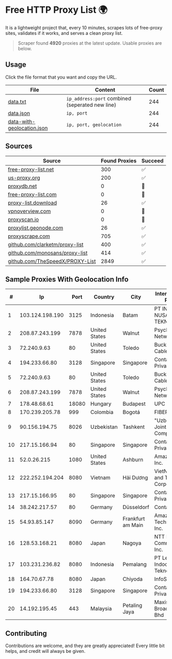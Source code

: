 
# Free HTTP Proxy List 🌍

It is a lightweight project that, every 10 minutes, scrapes lots of free-proxy sites, validates if it works, and serves a clean proxy list.


> Scraper found **4920** proxies at the latest update. Usable proxies are below.

## Usage

Click the file format that you want and copy the URL.


|File|Content|Count|
|----|-------|-----|
|[data.txt](https://raw.githubusercontent.com/themiralay/Proxy-List-World/master/data.txt)|`ip_address:port` combined (seperated new line)|244|
|[data.json](https://raw.githubusercontent.com/themiralay/Proxy-List-World/master/data.json)|`ip, port`|244|
|[data-with-geolocation.json](https://raw.githubusercontent.com/themiralay/Proxy-List-World/master/data-with-geolocation.json)|`ip, port, geolocation`|244|

## Sources

|Source|Found Proxies|Succeed|
|------|-------------|-------|
|[free-proxy-list.net](https://free-proxy-list.net)|300|✅|
|[us-proxy.org](https://www.us-proxy.org)|200|✅|
|[proxydb.net](http://proxydb.net)|0|🚫|
|[free-proxy-list.com](https://free-proxy-list.com/?page=&port=&type%5B%5D=http&type%5B%5D=https&up_time=0&search=Search)|0|🚫|
|[proxy-list.download](https://www.proxy-list.download/HTTP)|26|✅|
|[vpnoverview.com](https://vpnoverview.com/privacy/anonymous-browsing/free-proxy-servers)|0|🚫|
|[proxyscan.io](https://www.proxyscan.io)|0|🚫|
|[proxylist.geonode.com](https://proxylist.geonode.com/api/proxy-list?limit=300&page=1&sort_by=lastChecked&sort_type=desc&protocols=http,https)|26|✅|
|[proxyscrape.com](https://api.proxyscrape.com/v2/?request=displayproxies&protocol=http&timeout=10000&country=all&ssl=all&anonymity=all)|705|✅|
|[github.com/clarketm/proxy-list](https://raw.githubusercontent.com/clarketm/proxy-list/master/proxy-list-raw.txt)|400|✅|
|[github.com/monosans/proxy-list](https://raw.githubusercontent.com/monosans/proxy-list/main/proxies/http.txt)|414|✅|
|[github.com/TheSpeedX/PROXY-List](https://raw.githubusercontent.com/TheSpeedX/PROXY-List/master/http.txt)|2849|✅|


## Sample Proxies With Geolocation Info

|#|Ip|Port|Country|City|Internet Service Provider|
|-|--|----|-------|----|-------------------------|
|1|103.124.198.190|3125|Indonesia|Batam|PT INFORMASI NUSANTARA TEKNOLOGI|
|2|208.87.243.199|7878|United States|Walnut|Psychz Networks|
|3|72.240.9.63|80|United States|Toledo|Buckeye Cablevision, Inc.|
|4|194.233.66.80|3128|Singapore|Singapore|Contabo Asia Private Limited|
|5|72.240.9.63|80|United States|Toledo|Buckeye Cablevision, Inc.|
|6|208.87.243.199|7878|United States|Walnut|Psychz Networks|
|7|178.48.68.61|18080|Hungary|Budapest|UPC|
|8|170.239.205.78|999|Colombia|Bogotá|FIBERNET|
|9|90.156.194.75|8026|Uzbekistan|Tashkent|"Uzbektelekom" Joint Stock Company|
|10|217.15.166.94|80|Singapore|Singapore|Contabo Asia Private Limited|
|11|52.0.26.215|1080|United States|Ashburn|Amazon.com, Inc.|
|12|222.252.194.204|8080|Vietnam|Hải Dương|VietNam Post and Telecom Corporation|
|13|217.15.166.95|80|Singapore|Singapore|Contabo Asia Private Limited|
|14|38.242.217.57|80|Germany|Düsseldorf|Contabo GmbH|
|15|54.93.85.147|8090|Germany|Frankfurt am Main|Amazon Technologies Inc.|
|16|128.53.168.21|8080|Japan|Nagoya|NTT PC Communications, Inc.|
|17|103.231.236.82|8080|Indonesia|Pemalang|PT Level Indodata Teknologi|
|18|164.70.67.78|8080|Japan|Chiyoda|InfoSphere|
|19|194.233.66.80|3128|Singapore|Singapore|Contabo Asia Private Limited|
|20|14.192.195.45|443|Malaysia|Petaling Jaya|Maxis Broadband Sdn Bhd|



## Contributing

Contributions are welcome, and they are greatly appreciated! Every
little bit helps, and credit will always be given.

